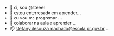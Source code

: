 - 👋 oi, sou @steeer
- 👀 estou enterresado em aprender...
- 🌱 eu vou me programar ...
- 💞️ colaborar na aula e aprender  ...
- 📫 stefany.desouza.machado@escola.pr.gov.br ...

<!---
steeer/steeer is a ✨ special ✨ repository because its `README.md` (this file) appears on your GitHub profile.
You can click the Preview link to take a look at your changes.
--->
